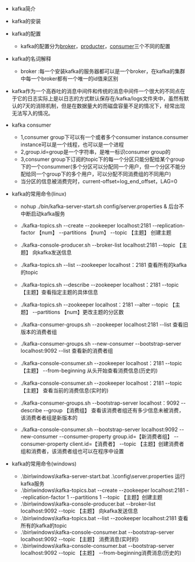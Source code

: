 * kafka简介
* kafka的安装
* kafka的配置
  * kafka的配置分为[broker]()，[producter]()，[consumer]()三个不同的配置
* kafka的名词解释
   * broker :每一个安装kafka的服务器都可以是一个broker，在kafka的集群中每一个broker都有一个唯一的id值来区别
* kafka作为一个高吞吐的消息中间件和传统的消息中间件一个很大的不同点在于它的日志实际上是以日志的方式默认保存在/kafka/logs文件夹中，虽然有默认的7天的消除机制，但是在数据量大的而磁盘容量不足的情况下，经常出现无法写入的情况。
* kafka consumer
   * 1,consumer group下可以有一个或者多个consumer instance.consumer instance可以是一个线程，也可以是一个进程
   * 2,group.id=group是一个字符串，是唯一标识consumer group的
   * 3,consumer group下订阅的topic下的每一个分区只能分配给某个group下的一个consummer(多个分区可以分配同一个用户，但一个分区不能分配给同一个group下的多个用户，可以分配不同消费组的不同用户)
   * 当分区的信息被消费完时，current-offset=log_end_offset，LAG=0
   
* kafka的常用命令(linux)
   * nohup ./bin/kafka-server-start.sh config/server.properties & 后台不中断启动kafka服务
   * ./kafka-topics.sh --create --zookeeper localhost:2181 --replication-factor 【num】 --partitions 【num】 
   --topic 【主题】 创建主题
   * ./kafka-console-producer.sh --broker-list localhost:2181 --topic 【主题】 向kafka发送信息
   * ./kafka-topics.sh --list --zookeeper localhost：2181 查看所有的kafka的topic
   * ./kafka-topics.sh --describe --zookeeper localhost：2181 --topic 【主题】查看指定主题的具体信息
   * ./kafka-topics.sh --zookeeper localhost：2181 --alter --topic 【主题】 --partitions 【num】更改主题的分区数
   
   * ./kafka-consumer-groups.sh --zookeeper localhost:2181 --list 查看旧版本的消费者组
   * ./kafka-consumer-groups.sh --new-consumer --bootstrap-server localhost:9092 --list 查看新的消费者组
   * ./kafka-console-consumer.sh --zookeeper localhost：2181 --topic 【主题】 --from-beginning 从头开始查看消费信息(历史的)
   * ./kafka-console-consumer.sh --zookeeper localhost：2181 --topic 【主题】 查看当前的消费信息(实时的)
   * ./kafka-consumer-groups.sh --bootstrap-server localhost：9092 --describe --group 【消费组】 查看该消费者组还有多少信息未被消费，该消费者者组是新版本的
   * ./kafka-console-consumer.sh --bootstrap-server localhost:9092 --new-consumer --consumer-property group.id=【新消费者组】 --consumer-property client.id=【消费者】 --topic 【主题】创建消费者组和消费者，该消费者组也可以在程序中设置
 
* kafka的常用命令(windows)
  * .\bin\windows\kafka-server-start.bat .\config\server.properties 运行kafka服务
  * .\bin\windows\kafka-topics.bat --create --zookeeper localhost:2181 --replication-factor 1 --partitions 1     --topic 【主题】创建主题
  * .\bin\windows\kafka-console-producer.bat --broker-list localhost:9092 --topic 【主题】 向kafka发送信息
  * .\bin\windows\kafka-topics.bat --list --zookeeper localhost:2181 查看所有的kafka的topic
  * .\bin\windows\kafka-console-consumer.bat --bootstrap-server localhost:9092 --topic 【主题】 消费消息(实时的)
  * .\bin\windows\kafka-console-consumer.bat --bootstrap-server localhost:9092 --topic 【主题】 --from-beginning消费消息(历史的)
  
  
   
   
   
